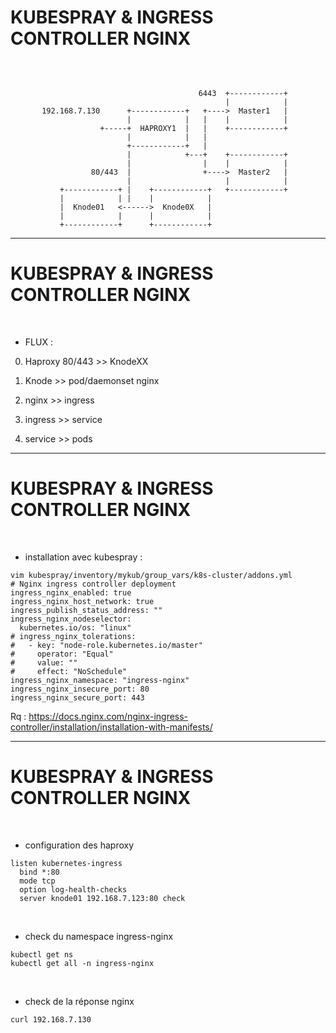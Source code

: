 # KUBESPRAY & INGRESS CONTROLLER NGINX


<br>

```

                                          6443  +------------+
                                                |            |
       192.168.7.130      +------------+   +---->  Master1   |
                          |            |   |    |            |
                    +-----+  HAPROXY1  |   |    +------------+
                          |            |   |
                          +------------+   |
                          |            +---+    +------------+
                          |                |    |            |
                  80/443  |                +---->  Master2   |
                          |                     |            |
           +------------+ |    +------------+   +------------+
           |            | |    |            |
           |  Knode01   <------>  Knode0X   |
           |            |      |            |
           +------------+      +------------+
```


------------------------------------------------------------------------

# KUBESPRAY & INGRESS CONTROLLER NGINX



<br>

* FLUX :

0. Haproxy 80/443 >> KnodeXX

1. Knode >> pod/daemonset nginx

2. nginx >> ingress

3. ingress >> service

4. service >> pods



-----------------------------------------------------------------------


# KUBESPRAY & INGRESS CONTROLLER NGINX


<br>

* installation avec kubespray :

```
vim kubespray/inventory/mykub/group_vars/k8s-cluster/addons.yml
# Nginx ingress controller deployment
ingress_nginx_enabled: true
ingress_nginx_host_network: true
ingress_publish_status_address: ""
ingress_nginx_nodeselector:
  kubernetes.io/os: "linux"
# ingress_nginx_tolerations:
#   - key: "node-role.kubernetes.io/master"
#     operator: "Equal"
#     value: ""
#     effect: "NoSchedule"
ingress_nginx_namespace: "ingress-nginx"
ingress_nginx_insecure_port: 80
ingress_nginx_secure_port: 443
```

Rq : https://docs.nginx.com/nginx-ingress-controller/installation/installation-with-manifests/

---------------------------------------------------------------------------


# KUBESPRAY & INGRESS CONTROLLER NGINX

<br>

* configuration des haproxy

```
listen kubernetes-ingress
  bind *:80
  mode tcp
  option log-health-checks
  server knode01 192.168.7.123:80 check
```

<br>

* check du namespace ingress-nginx

```
kubectl get ns
kubectl get all -n ingress-nginx
```

<br>

* check de la réponse nginx

```
curl 192.168.7.130
```

